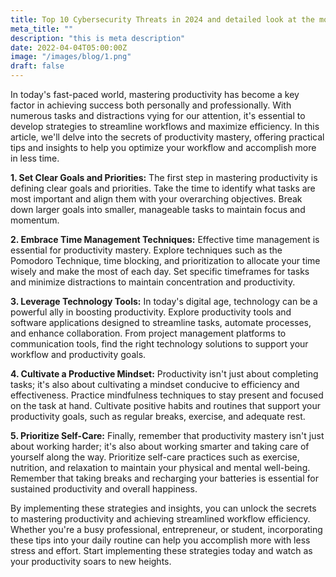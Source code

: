 ```yaml
---
title: Top 10 Cybersecurity Threats in 2024 and detailed look at the most How to Mitigate Them
meta_title: ""
description: "this is meta description"
date: 2022-04-04T05:00:00Z
image: "/images/blog/1.png"
draft: false
---
```


In today's fast-paced world, mastering productivity has become a key factor in achieving success both personally and professionally. With numerous tasks and distractions vying for our attention, it's essential to develop strategies to streamline workflows and maximize efficiency. In this article, we'll delve into the secrets of productivity mastery, offering practical tips and insights to help you optimize your workflow and accomplish more in less time.

**1\. Set Clear Goals and Priorities:** The first step in mastering productivity is defining clear goals and priorities. Take the time to identify what tasks are most important and align them with your overarching objectives. Break down larger goals into smaller, manageable tasks to maintain focus and momentum.

**2\. Embrace Time Management Techniques:** Effective time management is essential for productivity mastery. Explore techniques such as the Pomodoro Technique, time blocking, and prioritization to allocate your time wisely and make the most of each day. Set specific timeframes for tasks and minimize distractions to maintain concentration and productivity.

**3\. Leverage Technology Tools:** In today's digital age, technology can be a powerful ally in boosting productivity. Explore productivity tools and software applications designed to streamline tasks, automate processes, and enhance collaboration. From project management platforms to communication tools, find the right technology solutions to support your workflow and productivity goals.

**4\. Cultivate a Productive Mindset:** Productivity isn't just about completing tasks; it's also about cultivating a mindset conducive to efficiency and effectiveness. Practice mindfulness techniques to stay present and focused on the task at hand. Cultivate positive habits and routines that support your productivity goals, such as regular breaks, exercise, and adequate rest.

**5\. Prioritize Self-Care:** Finally, remember that productivity mastery isn't just about working harder; it's also about working smarter and taking care of yourself along the way. Prioritize self-care practices such as exercise, nutrition, and relaxation to maintain your physical and mental well-being. Remember that taking breaks and recharging your batteries is essential for sustained productivity and overall happiness.

By implementing these strategies and insights, you can unlock the secrets to mastering productivity and achieving streamlined workflow efficiency. Whether you're a busy professional, entrepreneur, or student, incorporating these tips into your daily routine can help you accomplish more with less stress and effort. Start implementing these strategies today and watch as your productivity soars to new heights.

